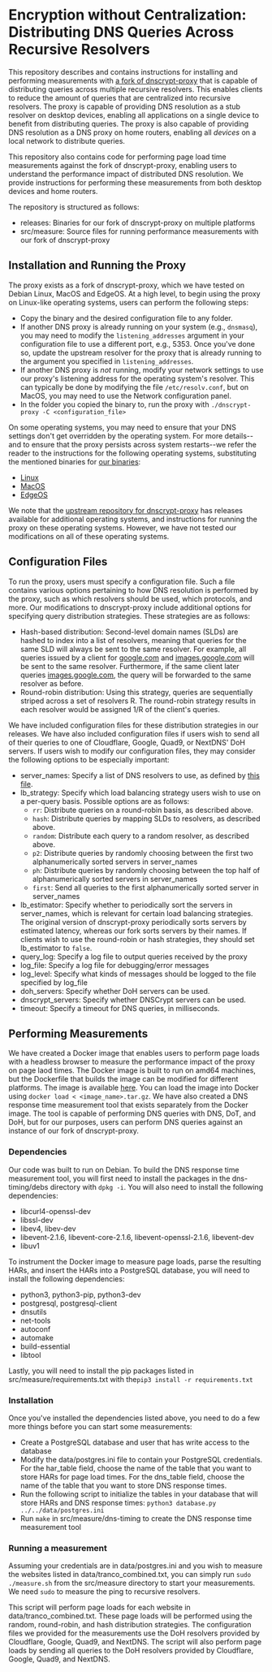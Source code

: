 # Encryption without Centralization: Distributing DNS Queries Across Recursive Resolvers

This repository describes and contains instructions for installing and performing measurements with [a fork of dnscrypt-proxy](https://github.com/noise-lab/dnscrypt-proxy) that is capable of distributing queries across multiple recursive resolvers.
This enables clients to reduce the amount of queries that are centralized into recursive resolvers.
The proxy is capable of providing DNS resolution as a stub resolver on desktop devices, enabling all applications on a single device to benefit from distributing queries.
The proxy is also capable of providing DNS resolution as a DNS proxy on home routers, enabling all *devices* on a local network to distribute queries.

This repository also contains code for performing page load time measurements against the fork of dnscrypt-proxy, enabling users to understand the performance impact of distributed DNS resolution.
We provide instructions for performing these measurements from both desktop devices and home routers.

The repository is structured as follows:
- releases: Binaries for our fork of dnscrypt-proxy on multiple platforms
- src/measure: Source files for running performance measurements with our fork of dnscrypt-proxy

## Installation and Running the Proxy
The proxy exists as a fork of dnscrypt-proxy, which we have tested on Debian Linux, MacOS and EdgeOS. At a high level, to begin using the proxy on Linux-like operating systems, users can perform the following steps:
- Copy the binary and the desired configuration file to any folder.
- If another DNS proxy is already running on your system (e.g., `dnsmasq`), you may need to modify the `listening_addresses` argument in your configuration file to use a different port, e.g., 5353. Once you've done so, update the upstream resolver for the proxy that is already running to the argument you specified in `listening_addresses`.
- If another DNS proxy is *not* running, modify your network settings to use our proxy's listening address for the operating system's resolver. This can typically be done by modifying the file `/etc/resolv.conf`, but on MacOS, you may need to use the Network configuration panel.
- In the folder you copied the binary to, run the proxy with `./dnscrypt-proxy -C <configuration_file>`

On some operating systems, you may need to ensure that your DNS settings don't get overridden by the operating system. For more details--and to ensure that the proxy persists across system restarts--we refer the reader to the instructions for the following operating systems, substituting the mentioned binaries for [our binaries](https://github.com/noise-lab/multi-trr-public/tree/main/releases):
- [Linux](https://github.com/DNSCrypt/dnscrypt-proxy/wiki/Installation-linux)
- [MacOS](https://github.com/DNSCrypt/dnscrypt-proxy/wiki/Installation-macOS)
- [EdgeOS](https://github.com/DNSCrypt/dnscrypt-proxy/wiki/Installation-on-EdgeOS)

We note that the [upstream repository for dnscrypt-proxy](https://github.com/DNSCrypt/dnscrypt-proxy/wiki/Installation) has releases available for additional operating systems, and instructions for running the proxy on these operating systems. However, we have not tested our modifications on all of these operating systems.

## Configuration Files
To run the proxy, users must specify a configuration file. Such a file contains various options pertaining to how DNS resolution is performed by the proxy, such as which resolvers should be used, which protocols, and more. Our modifications to dnscrypt-proxy include additional options for specifying query distribution strategies. These strategies are as follows:

- Hash-based distribution: Second-level domain names (SLDs) are hashed to index into a list of resolvers, meaning that queries for the same SLD will always be sent to the same
resolver.
For example, all queries issued by a client for [google.com](google.com) and [images.google.com](images.google.com) will be sent
to the same resolver.
Furthermore, if the same client later queries [images.google.com](images.google.com), the query will be forwarded to the same resolver as before.
- Round-robin distribution: Using this strategy, queries are sequentially striped across a set of resolvers
R. The round-robin strategy results in each resolver would be assigned 1/R of the client's queries.

We have included configuration files for these distribution strategies in our releases. We have also included configuration files if users wish to send all of their queries to one of Cloudflare, Google, Quad9, or NextDNS' DoH servers. If users wish to modify our configuration files, they may consider the following options to be especially important:
- server_names: Specify a list of DNS resolvers to use, as defined by [this file](https://dnscrypt.info/public-servers).
- lb_strategy: Specify which load balancing strategy users wish to use on a per-query basis. Possible options are as follows:
    * `rr`: Distribute queries on a round-robin basis, as described above.
    * `hash`: Distribute queries by mapping SLDs to resolvers, as described above.
    * `random`: Distribute each query to a random resolver, as described above.
    * `p2`: Distribute queries by randomly choosing between the first two alphanumerically sorted servers in server_names
    * `ph`: Distribute queries by randomly choosing between the top half of alphanumerically sorted servers in server_names
    * `first`: Send all queries to the first alphanumerically sorted server in server_names
- lb_estimator: Specify whether to periodically sort the servers in server_names, which is relevant for certain load balancing strategies. The original version of dnscrypt-proxy periodically sorts servers by estimated latency, whereas our fork sorts servers by their names. If clients wish to use the round-robin or hash strategies, they should set lb_estimator to `false`.
- query_log: Specify a log file to output queries received by the proxy
- log_file: Specify a log file for debugging/error messages
- log_level: Specify what kinds of messages should be logged to the file specified by log_file
- doh_servers: Specify whether DoH servers can be used.
- dnscrypt_servers: Specify whether DNSCrypt servers can be used.
- timeout: Specify a timeout for DNS queries, in milliseconds.

## Performing Measurements
We have created a Docker image that enables users to perform page loads with a headless browser to measure the performance impact of the proxy on page laod times.
The Docker image is built to run on amd64 machines, but the Dockerfile that builds the image can be modified for different platforms.
The image is available [here](https://www.dropbox.com/s/51mvmpe7wr91pnl/multitrr-test.tar?dl=0).
You can load the image into Docker using `docker load < <image_name>.tar.gz`.
We have also created a DNS response time measurement tool that exists separately from the Docker image.
The tool is capable of performing DNS queries with DNS, DoT, and DoH, but for our purposes, users can perform DNS queries against an instance of our fork of dnscrypt-proxy.

### Dependencies
Our code was built to run on Debian.
To build the DNS response time measurement tool, you will first need to install
the packages in the dns-timing/debs directory with `dpkg -i`.
You will also need to install the following dependencies:

* libcurl4-openssl-dev
* libssl-dev
* libev4, libev-dev
* libevent-2.1.6, libevent-core-2.1.6, libevent-openssl-2.1.6, libevent-dev
* libuv1

To instrument the Docker image to measure page loads, parse the resulting HARs,
and insert the HARs into a PostgreSQL database, you will need to install the
following dependencies:

* python3, python3-pip, python3-dev
* postgresql, postgresql-client
* dnsutils
* net-tools 
* autoconf
* automake
* build-essential
* libtool

Lastly, you will need to install the pip packages listed in 
src/measure/requirements.txt with the`pip3 install -r requirements.txt`

### Installation
Once you've installed the dependencies listed above, you need to do a few more
things before you can start some measurements:
* Create a PostgreSQL database and user that has write access to the database
* Modify the data/postgres.ini file to contain your PostgreSQL credentials. For
  the har_table field, choose the name of the table that you want to store HARs
  for page load times. For the dns_table field, choose the name of the table that
  you want to store DNS response times.
* Run the following script to initialize the tables in your database that will
  store HARs and DNS response times:
  `python3 database.py ../../data/postgres.ini`
* Run `make` in src/measure/dns-timing to create the DNS response time measurement tool

### Running a measurement
Assuming your credentials are in data/postgres.ini and you wish to measure the
websites listed in data/tranco_combined.txt, you can simply run `sudo ./measure.sh`
from the src/measure directory to start your measurements. We need `sudo` to 
measure the ping to recursive resolvers.

This script will perform page loads for each website in
data/tranco_combined.txt. These page loads will be performed using the random, round-robin, 
and hash distribution strategies. The configuration files we provided for the measurements 
use the DoH resolvers provided by Cloudflare, Google, Quad9, and NextDNS.
The script will also perform page loads by sending all queries to the DoH resolvers provided by 
Cloudflare, Google, Quad9, and NextDNS.


